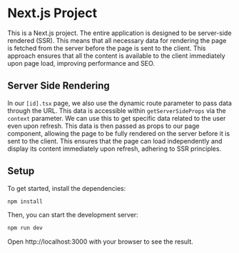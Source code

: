 # Next.js Project

This is a Next.js project. The entire application is designed to be server-side rendered (SSR). This means that all necessary data for rendering the page is fetched from the server before the page is sent to the client. This approach ensures that all the content is available to the client immediately upon page load, improving performance and SEO.

## Server Side Rendering

In our `[id].tsx` page, we also use the dynamic route parameter to pass data through the URL. This data is accessible within `getServerSideProps` via the `context` parameter. We can use this to get specific data related to the user even upon refresh. This data is then passed as props to our page component, allowing the page to be fully rendered on the server before it is sent to the client. This ensures that the page can load independently and display its content immediately upon refresh, adhering to SSR principles.

## Setup

To get started, install the dependencies:

```bash
npm install
```

Then, you can start the development server:

```bash
npm run dev
```

Open http://localhost:3000 with your browser to see the result.
